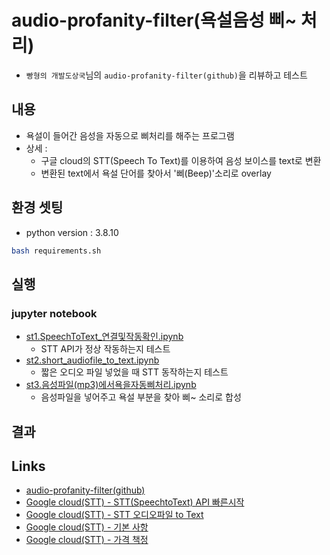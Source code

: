 # audio-profanity-filter(욕설음성 삐~ 처리)
* `빵형의 개발도상국`님의 `audio-profanity-filter(github)`을 리뷰하고 테스트 

## 내용
* 욕설이 들어간 음성을 자동으로 삐처리를 해주는 프로그램
* 상세 : 
  * 구글 cloud의 STT(Speech To Text)를 이용하여 음성 보이스를 text로 변환
  * 변환된 text에서 욕설 단어를 찾아서 '삐(Beep)'소리로 overlay

## 환경 셋팅
 * python version : 3.8.10
```bash
bash requirements.sh
```

## 실행
### jupyter notebook
* [st1.SpeechToText_연결및작동확인.ipynb](https://github.com/duc-ke/kaggle-playground-group/blob/main/6.audio-profanity-filter/st1.SpeechToText_%EC%97%B0%EA%B2%B0%EB%B0%8F%EC%9E%91%EB%8F%99%ED%99%95%EC%9D%B8.ipynb)
   * STT API가 정상 작동하는지 테스트
* [st2.short_audiofile_to_text.ipynb](https://github.com/duc-ke/kaggle-playground-group/blob/main/6.audio-profanity-filter/st2.%08short_audiofile_to_text.ipynb)
   * 짧은 오디오 파일 넣었을 때 STT 동작하는지 테스트
* [st3.음성파일(mp3)에서욕을자동삐처리.ipynb](https://github.com/duc-ke/kaggle-playground-group/blob/main/6.audio-profanity-filter/st3.%EC%9D%8C%EC%84%B1%ED%8C%8C%EC%9D%BC(mp3)%EC%97%90%EC%84%9C%EC%9A%95%EC%9D%84%EC%9E%90%EB%8F%99%EC%82%90%EC%B2%98%EB%A6%AC.ipynb)
   * 음성파일을 넣어주고 욕설 부분을 찾아 삐~ 소리로 합성

## 결과


## Links
* [audio-profanity-filter(github)](https://github.com/kairess/audio-profanity-filter)
* [Google cloud(STT) - STT(SpeechtoText) API 빠른시작](https://cloud.google.com/speech-to-text/docs/quickstart-client-libraries)
* [Google cloud(STT) - STT 오디오파일 to Text](https://cloud.google.com/speech-to-text/docs/sync-recognize)
* [Google cloud(STT) - 기본 사항](https://cloud.google.com/speech-to-text/docs/basics#select-model)
* [Google cloud(STT) - 가격 책정](https://cloud.google.com/speech-to-text/pricing)




